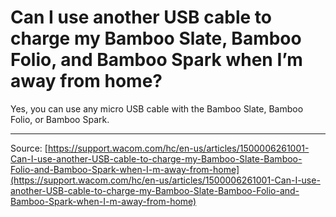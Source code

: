 # Can I use another USB cable to charge my Bamboo Slate, Bamboo Folio, and Bamboo Spark when I’m away from home?

Yes, you can use any micro USB cable with the Bamboo Slate, Bamboo Folio, or Bamboo Spark.

---
Source: [https://support.wacom.com/hc/en-us/articles/1500006261001-Can-I-use-another-USB-cable-to-charge-my-Bamboo-Slate-Bamboo-Folio-and-Bamboo-Spark-when-I-m-away-from-home](https://support.wacom.com/hc/en-us/articles/1500006261001-Can-I-use-another-USB-cable-to-charge-my-Bamboo-Slate-Bamboo-Folio-and-Bamboo-Spark-when-I-m-away-from-home)
